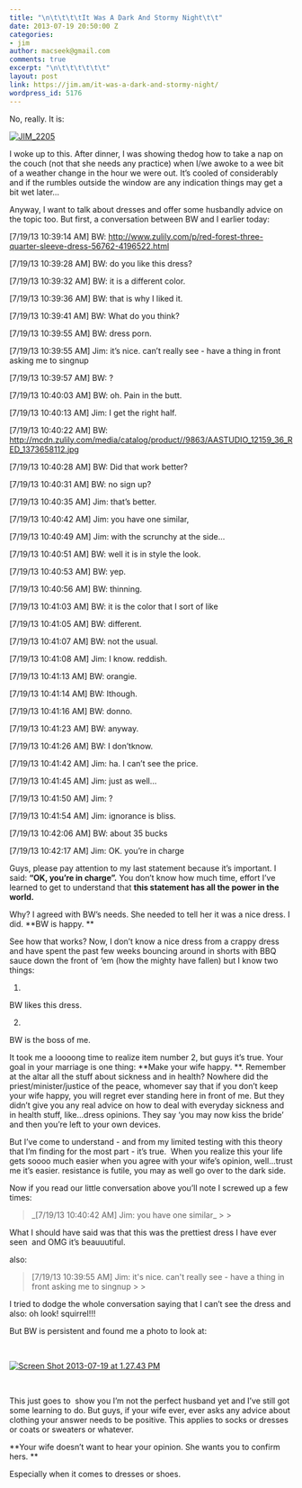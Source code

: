 ```yaml
---
title: "\n\t\t\t\tIt Was A Dark And Stormy Night\t\t"
date: 2013-07-19 20:50:00 Z
categories:
- jim
author: macseek@gmail.com
comments: true
excerpt: "\n\t\t\t\t\t\t"
layout: post
link: https://jim.am/it-was-a-dark-and-stormy-night/
wordpress_id: 5176
---
```


No, really. It is:




[![JIM_2205](http://jim.am/images/2013/07/JIM_2205.jpg)](http://jim.am/images/2013/07/JIM_2205.jpg)




I woke up to this. After dinner, I was showing thedog how to take a nap on the couch (not that she needs any practice) when I/we awoke to a wee bit of a weather change in the hour we were out. It’s cooled of considerably and if the rumbles outside the window are any indication things may get a bit wet later…




Anyway, I want to talk about dresses and offer some husbandly advice on the topic too. But first, a conversation between BW and I earlier today:




[7/19/13 10:39:14 AM] BW: http://www.zulily.com/p/red-forest-three-quarter-sleeve-dress-56762-4196522.html  

[7/19/13 10:39:28 AM] BW: do you like this dress?  

[7/19/13 10:39:32 AM] BW: it is a different color.  

[7/19/13 10:39:36 AM] BW: that is why I liked it.  

[7/19/13 10:39:41 AM] BW: What do you think?  

[7/19/13 10:39:55 AM] BW: dress porn.  

[7/19/13 10:39:55 AM] Jim: it’s nice. can’t really see - have a thing in front asking me to singnup  

[7/19/13 10:39:57 AM] BW: ?  

[7/19/13 10:40:03 AM] BW: oh. Pain in the butt.  

[7/19/13 10:40:13 AM] Jim: I get the right half.  

[7/19/13 10:40:22 AM] BW: http://mcdn.zulily.com/media/catalog/product//9863/AASTUDIO_12159_36_RED_1373658112.jpg  

[7/19/13 10:40:28 AM] BW: Did that work better?  

[7/19/13 10:40:31 AM] BW: no sign up?  

[7/19/13 10:40:35 AM] Jim: that’s better.  

[7/19/13 10:40:42 AM] Jim: you have one similar,  

[7/19/13 10:40:49 AM] Jim: with the scrunchy at the side…  

[7/19/13 10:40:51 AM] BW: well it is in style the look.  

[7/19/13 10:40:53 AM] BW: yep.  

[7/19/13 10:40:56 AM] BW: thinning.  

[7/19/13 10:41:03 AM] BW: it is the color that I sort of like  

[7/19/13 10:41:05 AM] BW: different.  

[7/19/13 10:41:07 AM] BW: not the usual.  

[7/19/13 10:41:08 AM] Jim: I know. reddish.  

[7/19/13 10:41:13 AM] BW: orangie.  

[7/19/13 10:41:14 AM] BW: Ithough.  

[7/19/13 10:41:16 AM] BW: donno.  

[7/19/13 10:41:23 AM] BW: anyway.  

[7/19/13 10:41:26 AM] BW: I don’tknow.  

[7/19/13 10:41:42 AM] Jim: ha. I can’t see the price.  

[7/19/13 10:41:45 AM] Jim: just as well…  

[7/19/13 10:41:50 AM] Jim: ?  

[7/19/13 10:41:54 AM] Jim: ignorance is bliss.  

[7/19/13 10:42:06 AM] BW: about 35 bucks  

[7/19/13 10:42:17 AM] Jim: OK. you’re in charge




Guys, please pay attention to my last statement because it’s important. I said: **“OK, you’re in charge”.** You don’t know how much time, effort I’ve learned to get to understand that **this statement has all the power in the world.**




Why? I agreed with BW’s needs. She needed to tell her it was a nice dress. I did. **BW is happy. **




See how that works? Now, I don’t know a nice dress from a crappy dress and have spent the past few weeks bouncing around in shorts with BBQ sauce down the front of ‘em (how the mighty have fallen) but I know two things:






  1. 


BW likes this dress.





  2. 


BW is the boss of me.







It took me a loooong time to realize item number 2, but guys it’s true. Your goal in your marriage is one thing: **Make your wife happy. **. Remember at the altar all the stuff about sickness and in health? Nowhere did the priest/minister/justice of the peace, whomever say that if you don’t keep your wife happy, you will regret ever standing here in front of me. But they didn’t give you any real advice on how to deal with everyday sickness and in health stuff, like…dress opinions. They say ‘you may now kiss the bride’ and then you’re left to your own devices.




But I’ve come to understand - and from my limited testing with this theory that I’m finding for the most part - it’s true.  When you realize this your life gets soooo much easier when you agree with your wife’s opinion, well…trust me it’s easier. resistance is futile, you may as well go over to the dark side.




Now if you read our little conversation above you’ll note I screwed up a few times:




<blockquote>_[7/19/13 10:40:42 AM] Jim: you have one similar_
> 
> </blockquote>




What I should have said was that this was the prettiest dress I have ever seen  and OMG it’s beauuutiful.




also:




<blockquote>[7/19/13 10:39:55 AM] Jim: it's nice. can't really see - have a thing in front asking me to singnup
> 
> </blockquote>




I tried to dodge the whole conversation saying that I can’t see the dress and also: oh look! squirrel!!!




But BW is persistent and found me a photo to look at:  




 




[![Screen Shot 2013-07-19 at 1.27.43 PM](http://jim.am/images/2013/07/Screen-Shot-2013-07-19-at-1.27.43-PM.png)](http://jim.am/images/2013/07/Screen-Shot-2013-07-19-at-1.27.43-PM.png)




 




This just goes to  show you I’m not the perfect husband yet and I’ve still got some learning to do. But guys, if your wife ever, ever asks any advice about clothing your answer needs to be positive. This applies to socks or dresses or coats or sweaters or whatever.




**Your wife doesn’t want to hear your opinion. She wants you to confirm hers. **




Especially when it comes to dresses or shoes.




 




 




 




 




 


		

